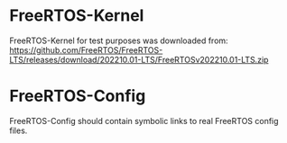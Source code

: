 #  FreeRTOS-Kernel
FreeRTOS-Kernel for test purposes was downloaded from:
https://github.com/FreeRTOS/FreeRTOS-LTS/releases/download/202210.01-LTS/FreeRTOSv202210.01-LTS.zip

# FreeRTOS-Config
FreeRTOS-Config should contain symbolic links to real FreeRTOS config files.
